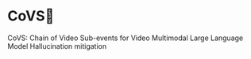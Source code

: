 # CoVS🚀

CoVS: Chain of Video Sub-events for Video Multimodal Large Language Model Hallucination mitigation
